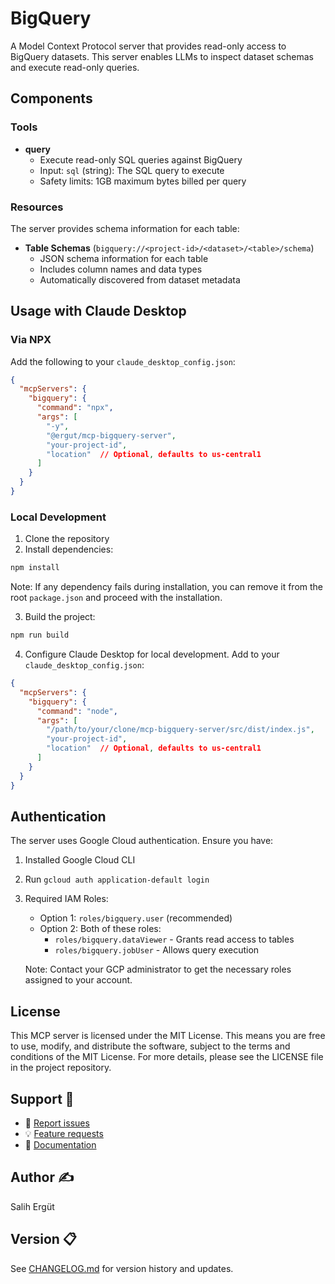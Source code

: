 # BigQuery

A Model Context Protocol server that provides read-only access to BigQuery datasets. This server enables LLMs to inspect dataset schemas and execute read-only queries.

## Components

### Tools

- **query**
  - Execute read-only SQL queries against BigQuery
  - Input: `sql` (string): The SQL query to execute
  - Safety limits: 1GB maximum bytes billed per query

### Resources

The server provides schema information for each table:

- **Table Schemas** (`bigquery://<project-id>/<dataset>/<table>/schema`)
  - JSON schema information for each table
  - Includes column names and data types
  - Automatically discovered from dataset metadata

## Usage with Claude Desktop

### Via NPX
Add the following to your `claude_desktop_config.json`:

```json
{
  "mcpServers": {
    "bigquery": {
      "command": "npx",
      "args": [
        "-y",
        "@ergut/mcp-bigquery-server",
        "your-project-id",
        "location"  // Optional, defaults to us-central1
      ]
    }
  }
}
```

### Local Development
1. Clone the repository
2. Install dependencies:
```bash
npm install
```
Note: If any dependency fails during installation, you can remove it from the root `package.json` and proceed with the installation.

3. Build the project:
```bash
npm run build
```

4. Configure Claude Desktop for local development. Add to your `claude_desktop_config.json`:
```json
{
  "mcpServers": {
    "bigquery": {
      "command": "node",
      "args": [
        "/path/to/your/clone/mcp-bigquery-server/src/dist/index.js",
        "your-project-id",
        "location"  // Optional, defaults to us-central1
      ]
    }
  }
}
```

## Authentication

The server uses Google Cloud authentication. Ensure you have:
1. Installed Google Cloud CLI
2. Run `gcloud auth application-default login`
3. Required IAM Roles:
   - Option 1: `roles/bigquery.user` (recommended)
   - Option 2: Both of these roles:
     - `roles/bigquery.dataViewer` - Grants read access to tables
     - `roles/bigquery.jobUser` - Allows query execution
   
   Note: Contact your GCP administrator to get the necessary roles assigned to your account.

## License

This MCP server is licensed under the MIT License. This means you are free to use, modify, and distribute the software, subject to the terms and conditions of the MIT License. For more details, please see the LICENSE file in the project repository.

## Support 💬

- 🐛 [Report issues](https://github.com/ergut/mcp-bigquery-server/issues)
- 💡 [Feature requests](https://github.com/ergut/mcp-bigquery-server/issues)
- 📖 [Documentation](https://github.com/ergut/mcp-bigquery-server)

## Author ✍️ 

Salih Ergüt

## Version 📋

See [CHANGELOG.md](CHANGELOG.md) for version history and updates.